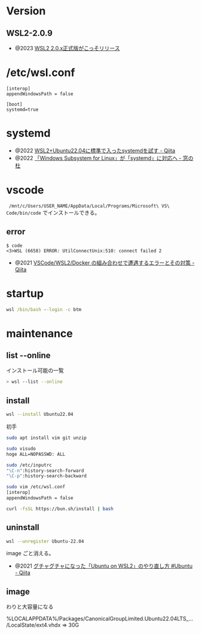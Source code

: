 # Version

## WSL2-2.0.9

- @2023 [WSL2 2.0.x正式版がこっそリリース](https://zenn.dev/dozo/articles/82e24c52e0ccdc)

# /etc/wsl.conf

```
[interop]
appendWindowsPath = false

[boot]
systemd=true
```

# systemd

- @2022 [WSL2+Ubuntu22.04に標準で入ったsystemdを試す - Qiita](https://qiita.com/shigeokamoto/items/ca2211567771cf40a90d)
- @2022 [「Windows Subsystem for Linux」が「systemd」に対応へ - 窓の杜](https://forest.watch.impress.co.jp/docs/news/1441775.html)

# vscode

` /mnt/c/Users/USER_NAME/AppData/Local/Programs/Microsoft\ VS\ Code/bin/code`
でインストールできる。

## error

```
$ code
<3>WSL (6658) ERROR: UtilConnectUnix:510: connect failed 2
```

- @2021 [VSCode/WSL2/Docker の組み合わせで遭遇するエラーとその対策 - Qiita](https://qiita.com/iwaiktos/items/33ab69a42c3a1cc35dfb#3init-4010-error-utilconnecttointeropserver300-connect-failed-2)

# startup

```bat
wsl /bin/bash --login -c btm
```

# maintenance

## list --online

インストール可能の一覧

```sh
> wsl --list --online
```

## install

```sh
wsl --install Ubuntu22.04
```

初手

```sh
sudo apt install vim git unzip

sudo visudo
hoge ALL=NOPASSWD: ALL

sudo /etc/inputrc
"\C-n":history-search-forward
"\C-p":history-search-backward

sudo vim /etc/wsl.conf
[interop]
appendWindowsPath = false

curl -fsSL https://bun.sh/install | bash
```

## uninstall

```sh
wsl --unregister Ubuntu-22.04
```

image ごと消える。

- @2021 [グチャグチャになった「Ubuntu on WSL2」のやり直し方 #Ubuntu - Qiita](https://qiita.com/PoodleMaster/items/b54db3608c4d343d27c4)

## image

わりと大容量になる

%LOCALAPPDATA%/Packages/CanonicalGroupLimited.Ubuntu22.04LTS\_.../LocalState/ext4.vhdx => 30G
